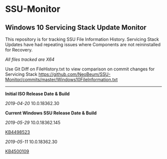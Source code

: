 # SSU-Monitor

## Windows 10 Servicing Stack Update Monitor


This repository is for tracking SSU File Information History.
Servicing Stack Updates have had repeating issues where Components are not reininstalled for Recovery.

*All files tracked are X64*

Use Git Diff on FileHistory.txt to view comparison on commit changes for Servicing Stack
https://github.com/NeoBeum/SSU-Monitor/commits/master/Windows10FileInformation.txt

----------

**Initial ISO Release Date & Build**

*2019-04-20*
10.0.18362.30


**Current Windows SSU Release Date & Build** 

*2019-05-29*
10.0.18362.145

[KB4498523](https://support.microsoft.com/en-us/help/4498523)



*2019-05-11*
10.0.18362.30

[KB4500109](https://support.microsoft.com/en-us/help/4500109)
